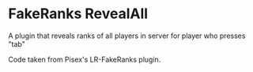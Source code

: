# FakeRanks RevealAll
 A plugin that reveals ranks of all players in server for player who presses "tab"

Code taken from Pisex's LR-FakeRanks plugin.
